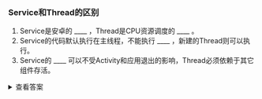 ###  Service和Thread的区别

1. Service是安卓的 ____ ，Thread是CPU资源调度的 ____ 。
2. Service的代码默认执行在主线程，不能执行 ____ ，新建的Thread则可以执行。
3. Service的 ____ 可以不受Activity和应用退出的影响，Thread必须依赖于其它组件存活。

<details>
<summary>查看答案</summary>
<pre>
系统组件，最小单位，耗时操作，生命周期
</pre>
</details>
